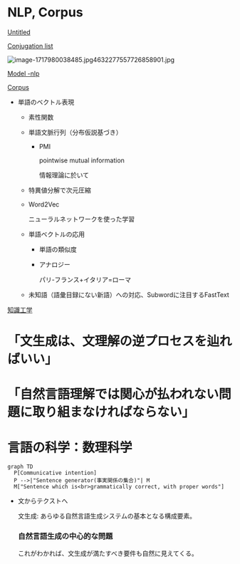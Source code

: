 # NLP, Corpus

[Untitled](NLP,%20Corpus%20c05466bf6c9e40b5adbf7656bcf7ab85/Untitled%20114496eb7c9080988b66ff2a82638573.csv)

[Conjugation list](NLP,%20Corpus%20c05466bf6c9e40b5adbf7656bcf7ab85/Conjugation%20list%2021e0259f8d754f4abd8f49397a0eda32.csv)

![image-1717980038485.jpg4632277557726858901.jpg](NLP,%20Corpus%20c05466bf6c9e40b5adbf7656bcf7ab85/image-1717980038485.jpg4632277557726858901.jpg)

[Model -nlp](NLP,%20Corpus%20c05466bf6c9e40b5adbf7656bcf7ab85/Model%20-nlp%2097baa8a9de9f4aabaa7eeecd134c67d5.md)

[Corpus](NLP,%20Corpus%20c05466bf6c9e40b5adbf7656bcf7ab85/Corpus%2087d97ff019a4455ea57b1728c5527f16.md)

[](mailto:Momiyama.miho@gmail.com)

- 単語のベクトル表現
    - 素性関数
    - 単語文脈行列（分布仮説基づき）
        - PMI
            
            pointwise mutual information
            
            情報理論に於いて
            
    - 特異値分解で次元圧縮
    - Word2Vec
        
        ニューラルネットワークを使った学習
        
    - 単語ベクトルの応用
        - 単語の類似度
        - アナロジー
            
            パリ-フランス+イタリア=ローマ
            
    - 未知語（語彙目録にない新語）への対応、Subwordに注目するFastText

[知識工学](NLP,%20Corpus%20c05466bf6c9e40b5adbf7656bcf7ab85/%E7%9F%A5%E8%AD%98%E5%B7%A5%E5%AD%A6%2030f9300a84f847e8b2bf0fa6eb6b7c0e.md)

# 「文生成は、文理解の逆プロセスを辿ればいい」

# 「自然言語理解では関心が払われない問題に取り組まなければならない」

# 言語の科学：数理科学

```mermaid
graph TD
  P[Communicative intention]
  P -->|"Sentence generator(事実関係の集合)"| M
  M["Sentence which is<br>grammatically correct, with proper words"]
```

- 文からテクストへ
    
    文生成: あらゆる自然言語生成システムの基本となる構成要素。
    
    ### 自然言語生成の中心的な問題
    
    これがわかれば、文生成が満たすべき要件も自然に見えてくる。